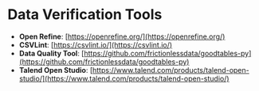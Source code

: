 # Data Verification Tools

- **Open Refine**: [https://openrefine.org/](https://openrefine.org/)
- **CSVLint**: [https://csvlint.io/](https://csvlint.io/)
- **Data Quality Tool**: [https://github.com/frictionlessdata/goodtables-py](https://github.com/frictionlessdata/goodtables-py)
- **Talend Open Studio**: [https://www.talend.com/products/talend-open-studio/](https://www.talend.com/products/talend-open-studio/)
